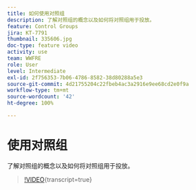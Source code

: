 ```yaml
---
title: 如何使用对照组
description: 了解对照组的概念以及如何将对照组用于投放。
feature: Control Groups
jira: KT-7791
thumbnail: 335606.jpg
doc-type: feature video
activity: use
team: WWFRE
role: User
level: Intermediate
exl-id: 2f756353-7b06-4786-8582-38d80288a5e3
source-git-commit: 4d21755204c22fbeb4ac3a2916e9ee68cd2e0f9a
workflow-type: tm+mt
source-wordcount: '42'
ht-degree: 100%

---
```


# 使用对照组

了解对照组的概念以及如何将对照组用于投放。

>[!VIDEO](https://video.tv.adobe.com/v/335606?quality=12&learn=on){transcript=true}
